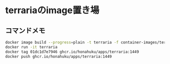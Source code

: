 # terrariaのimage置き場

## コマンドメモ
```sh
docker image build --progress=plain -t terraria -f container-images/terraria/Dockerfile .
docker run -it terraria
docker tag 01dc1d7e7946 ghcr.io/honahuku/apps/terraria:1449
docker push ghcr.io/honahuku/apps/terraria:1449
```